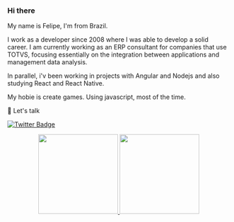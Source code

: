### Hi there 

My name is Felipe, I'm from Brazil.

I work as a developer since 2008 where I was able to develop a solid career.
I am currently working as an ERP consultant for companies that use TOTVS, focusing essentially on the integration between applications and management data analysis.

In parallel, i'v been working in projects with Angular and Nodejs and also studying React and React Native.

My hobie is create games. Using javascript, most of the time.

💬 Let's talk 

[![Twitter Badge](https://img.shields.io/badge/-Twitter-1ca0f1?style=flat-square&labelColor=1ca0f1&logo=twitter&logoColor=white&link=https://twitter.com/felipecsaraiva)](https://twitter.com/felipecsaraiva)

<div align="center">
  <a href="https://github.com/felipecsaraiva">
  <img height="180em" src="https://github-readme-stats.vercel.app/api?username=felipecsaraiva&show_icons=true&theme=dark&include_all_commits=true&count_private=true"/>
  <img height="180em" src="https://github-readme-stats.vercel.app/api/top-langs/?username=felipecsaraiva&layout=compact&langs_count=7&theme=dark"/>
</div>
